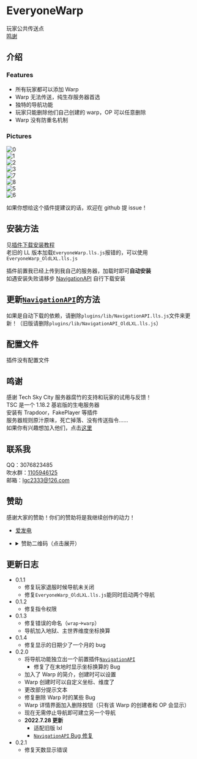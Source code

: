 <!-- markdownlint-disable MD031 MD033 MD036 -->

# EveryoneWarp

玩家公共传送点  
[鸣谢](#鸣谢)

## 介绍

### Features

- 所有玩家都可以添加 Warp
- Warp 无法传送，纯生存服务器首选
- 独特的导航功能
- 玩家只能删除他们自己创建的 warp，OP 可以任意删除
- Warp 没有防重名机制

### Pictures

![0](readme/0.png)  
![1](readme/1.png)  
![2](readme/2.png)  
![3](readme/3.png)  
![7](readme/7.png)  
![8](readme/8.png)  
![5](readme/5.png)  
![6](readme/6.png)

如果你想给这个插件提建议的话，欢迎在 github 提 issue！

## 安装方法

见[插件下载安装教程](../tutorial.md)  
老旧的 LL 版本加载`EveryoneWarp.lls.js`报错的，可以使用`EveryoneWarp_OldLXL.lls.js`

插件前置我已经上传到我自己的服务器，加载时即可**自动安装**  
如遇安装失败请移步 [NavigationAPI](../NavigationAPI) 自行下载安装

## 更新[`NavigationAPI`](../NavigationAPI)的方法

如果是自动下载的依赖，请删除`plugins/lib/NavigationAPI.lls.js`文件来更新！（旧版请删除`plugins/lib/NavigationAPI_OldLXL.lls.js`）

## 配置文件

插件没有配置文件

## 鸣谢

感谢 Tech Sky City 服务器腐竹的支持和玩家的试用与反馈！  
TSC 是一个 1.18.2 基岩版的生电服务器  
安装有 Trapdoor，FakePlayer 等插件  
服务器规则原汁原味，死亡掉落、没有传送指令……  
如果你有兴趣想加入他们，点击[这里](https://jq.qq.com/?_wv=1027&k=p2ke7c5F)

## 联系我

QQ：3076823485  
吹水群：[1105946125](https://jq.qq.com/?_wv=1027&k=Z3n1MpEp)  
邮箱：<lgc2333@126.com>

## 赞助

感谢大家的赞助！你们的赞助将是我继续创作的动力！

- [爱发电](https://afdian.net/@lgc2333)
- <details>
    <summary>赞助二维码（点击展开）</summary>

  ![讨饭](https://raw.githubusercontents.com/lgc2333/ShigureBotMenu/master/src/imgs/sponsor.png)

  </details>

## 更新日志

- 0.1.1
  - 修复玩家退服时候导航未关闭
  - 修复`EveryoneWarp_OldLXL.lls.js`能同时启动两个导航
- 0.1.2
  - 修复指令权限
- 0.1.3
  - 修复错误的命名（`wrap`->`warp`）
  - 导航加入地狱、主世界维度坐标换算
- 0.1.4
  - 修复显示的日期少了一个月的 bug
- 0.2.0
  - 将导航功能独立出一个前置插件[`NavigationAPI`](../NavigationAPI)
    - 修复了在末地时显示坐标换算的 Bug
  - 加入了 Warp 的简介，创建时可以设置
  - Warp 创建时可以自定义坐标、维度了
  - 更改部分提示文本
  - 修复删除 Warp 时的某些 Bug
  - Warp 详情界面加入删除按钮（只有该 Warp 的创建者和 OP 会显示）
  - 现在无需停止导航即可建立另一个导航
  - **2022.7.28 更新**
    - 适配旧版 lxl
    - [`NavigationAPI` Bug 修复](../NavigationAPI/README.md#更新日志)
- 0.2.1
  - 修复天数显示错误
